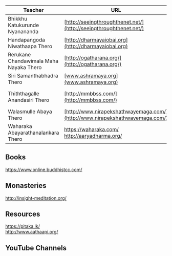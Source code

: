 
 Teacher | URL | comments
------------ | ------------- | --------
Bhikkhu Katukurunde Nyanananda | [http://seeingthroughthenet.net/](http://seeingthroughthenet.net/)
Handapangoda Niwathaapa Thero | [http://dharmayaiobai.org](http://dharmayaiobai.org)
Rerukane Chandawimala Maha Nayaka Thero | [http://ogatharana.org/](http://ogatharana.org/)
Siri Samanthabhadra Thero | [www.ashramaya.org](www.ashramaya.org)
Thiththagalle Anandasiri Thero | [http://mmbbss.com/](http://mmbbss.com/) | [Abhidharma lessons (youtube)](https://youtu.be/Bt9O4eZEUtQ)
Walasmulle Abaya Thero | [http://www.nirapekshathwayemaga.com/](http://www.nirapekshathwayemaga.com/)
Waharaka Abayarathanalankara Thero | https://waharaka.com/ <br> http://aaryadharma.org/


## Books
https://www.online.buddhistcc.com/

## Monasteries
http://insight-meditation.org/

## Resources
https://pitaka.lk/ <br>
http://www.aathaapi.org/

## YouTube Channels
